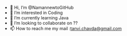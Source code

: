 - 👋 Hi, I’m @NamannewtoGitHub
- 👀 I’m interested in Coding
- 🌱 I’m currently learning Java 
- 💞️ I’m looking to collaborate on ??
- 📫 How to reach me my mail :tanvi.chavda@gmail.com

<!---
NamannewtoGitHub/NamannewtoGitHub is a ✨ special ✨ repository because its `README.md` (this file) appears on your GitHub profile.
You can click the Preview link to take a look at your changes.
--->
